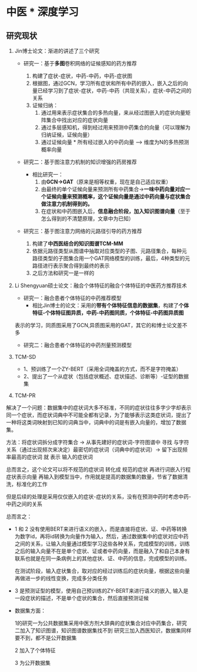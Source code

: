 # 中医 * 深度学习 
## 研究现状
1. Jin博士论文：渐进的讲述了三个研究
   - 研究一：基于**多图**卷积网络的证候感知的药方推荐
     1. 构建了症状-症状，中药-中药，中药-症状图
     2. 根据图，通过GCN，学习所有症状和所有中药的嵌入，嵌入之后的向量已经学习到了症状-症状，中药-中药（共现关系），症状-中药之间的关系
     3. 证候归纳：
        1. 通过用来表示症状集合的多热向量，来从经过图嵌入的症状向量矩阵集合中找出对应的症状向量
        2. 通过多层感知机，得到经过用来预测中药集合的向量（可以理解为归纳证候，证候向量）
        3. 通过证候向量 * 所有经过嵌入的中药向量 —> 维度为N的多热预测概率向量

   - 研究二：基于图注意力机制的知识增强的药房推荐
     - 相比研究一：
         1. 由**GCN->GAT**（原来是相等权重，现在是自己适应权重）
         2. 由最终的单个证候向量来预测所有中药集合->**一味中药向量对应一个证候向量来预测概率，这个证候向量是通过中药向量与症状集合做注意力机制得到的。**
         3. 在症状和中药图嵌入后，**信息融合阶段，加入知识图谱向量**（至于怎么得到的不清楚原理，文章中为已知）

   - 研究三：基于图注意力网络的元路径引导的药方推荐
       1. 构建了**中西医结合的知识图谱TCM-MM**
       2. 依据元路径类型从图谱中抽取对应类型的子图、元路径集合，每种元路径类型的子图集合用一个GAT网络模型的训练，最后，4种类型的元路径进行表示聚合得到最终的表示
       3. 之后方法和研究一是一样的


2. Li Shengyuan硕士论文：融合个体特征的融合个体特征的中医药方推荐技术
   - 研究一：融合患者个体特征的中药推荐模型
     - 相比Jin博士的论文：采用的**带有个体特征信息的数据集**，构建了**个体特征-个体特征图异质，中药-中药图同质，个体特征-中药图异质图**
   
   表示的学习，同质图采用了GCN,异质图采用的GAT，其它的和博士论文差不多
   
   - 研究二：融合患者个体特征的中药剂量预测模型

3. TCM-SD
   - 1、预训练了一个ZY-BERT（采用全词掩盖的方式，而不是字符掩盖）
   - 2、提出了一个从症状（包括症状概述、症状描述、诊断等）-证型的数据集

4. TCM-PR

解决了一个问题：数据集中的症状词大多不标准，不同的症状往往多字少字却表示同一个症状，而症状词典中不可能全都有记录，为了能够表示这类症状词，提出了一种将这类词映射到已知的词典当中，词典中的词是有嵌入向量的，增加了数据集。

方法：将症状词拆分成字符集合 -> 从事先建好的症状词-字符图谱中 寻找 与字符关系（通过出现频次来决定）最密切的症状词（词典中的症状词）-> 留下出现频率最高的症状词 就 表示 输入的症状词

总而言之，这个论文可以将不规范的症状词 转化成 规范的症状 再进行词嵌入行程症状表示向量 再输入到模型当中，作用就是提高的数据集的数量，节省了数据清洗，标准化的工作

但是后续的处理是采用仅仅嵌入的症状-症状的关系，没有在预测中药时考虑中药-中药之间的关系

总而言之：

- 1 和 2 没有使用BERT来进行语义的嵌入，而是直接将症状、证、中药等转换为数字id，再将id转换为向量作为输入，然后，通过数据集中的症状对应中药之间的关系，让输入向量通过模型学习这些各种关系，完成模型的训练，训练之后的输入向量不在是单个症状、证或者中药向量，而是融入了和自己本身有联系也就是在同一条病例上的其他症状、证、中药的信息，完成模型的训练。

  在测试阶段，输入症状集合，取对应的经过训练后的症状向量，根据这些向量再做进一步的线性变换，完成多分类任务

- 3 是预测证型的模型，使用自己预训练的ZY-BERT来进行语义的嵌入, 输入是一段症状的描述，不是单个症状的集合，然后直接预测证候

- 数据集方面：
  
    1的研究一为公共数据集采用中医方剂大辞典的症状集合对应中药集合，研究二加入了知识图谱，知识图谱数据集找不到 研究三加入西医知识，数据集同样要不到，都不是公开数据集

  2 加入了个体特征

  3 为公开数据集





   